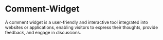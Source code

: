 # Comment-Widget
A comment widget is a user-friendly and interactive tool integrated into websites or applications, enabling visitors to express their thoughts, provide feedback, and engage in discussions.
